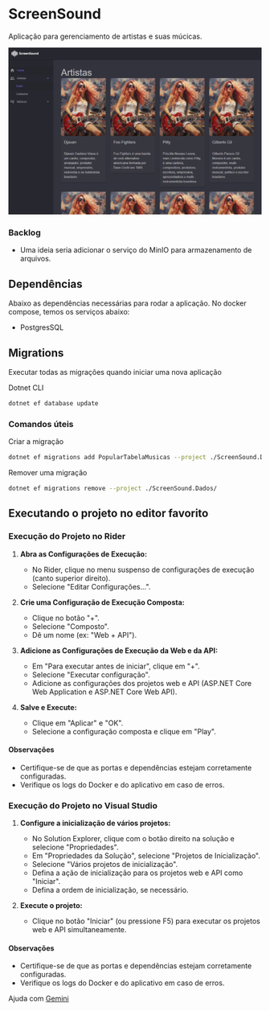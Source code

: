 # ScreenSound
Aplicação para gerenciamento de artistas e suas múcicas.

![Página inicial da aplicação](./docs/print-screen-index-page.png)

### Backlog

- Uma ideia seria adicionar o serviço do MinIO para armazenamento de arquivos.

## Dependências
Abaixo as dependências necessárias para rodar a aplicação.
No docker compose, temos os serviços abaixo:

* PostgresSQL


## Migrations

Executar todas as migrações quando iniciar uma nova aplicação

Dotnet CLI
```bash
dotnet ef database update
```
### Comandos úteis

Criar a migração

```bash
dotnet ef migrations add PopularTabelaMusicas --project ./ScreenSound.Dados/
```

Remover uma migração

```bash
dotnet ef migrations remove --project ./ScreenSound.Dados/
```

## Executando o projeto no editor favorito

### Execução do Projeto no Rider

1.  **Abra as Configurações de Execução:**
    * No Rider, clique no menu suspenso de configurações de execução (canto superior direito).
    * Selecione "Editar Configurações...".

2.  **Crie uma Configuração de Execução Composta:**
    * Clique no botão "+".
    * Selecione "Composto".
    * Dê um nome (ex: "Web + API").

3.  **Adicione as Configurações de Execução da Web e da API:**
    * Em "Para executar antes de iniciar", clique em "+".
    * Selecione "Executar configuração".
    * Adicione as configurações dos projetos web e API (ASP.NET Core Web Application e ASP.NET Core Web API).

4.  **Salve e Execute:**
    * Clique em "Aplicar" e "OK".
    * Selecione a configuração composta e clique em "Play".

#### Observações

* Certifique-se de que as portas e dependências estejam corretamente configuradas.
* Verifique os logs do Docker e do aplicativo em caso de erros.

### Execução do Projeto no Visual Studio

1.  **Configure a inicialização de vários projetos:**
    * No Solution Explorer, clique com o botão direito na solução e selecione "Propriedades".
    * Em "Propriedades da Solução", selecione "Projetos de Inicialização".
    * Selecione "Vários projetos de inicialização".
    * Defina a ação de inicialização para os projetos web e API como "Iniciar".
    * Defina a ordem de inicialização, se necessário.

2.  **Execute o projeto:**
    * Clique no botão "Iniciar" (ou pressione F5) para executar os projetos web e API simultaneamente.

#### Observações

* Certifique-se de que as portas e dependências estejam corretamente configuradas.
* Verifique os logs do Docker e do aplicativo em caso de erros.

Ajuda com [Gemini](https://gemini.google.com)